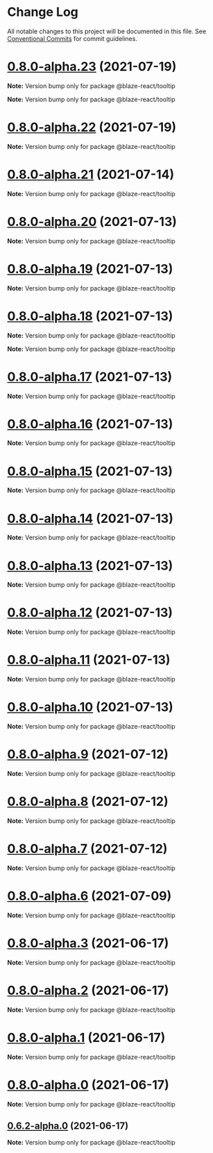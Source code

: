 # Change Log

All notable changes to this project will be documented in this file.
See [Conventional Commits](https://conventionalcommits.org) for commit guidelines.

# [0.8.0-alpha.23](https://github.com/thebyte9/blaze-components-react/compare/v0.8.0-alpha.22...v0.8.0-alpha.23) (2021-07-19)

**Note:** Version bump only for package @blaze-react/tooltip







**Note:** Version bump only for package @blaze-react/tooltip





# [0.8.0-alpha.22](https://github.com/thebyte9/blaze-components-react/compare/v0.8.0-alpha.21...v0.8.0-alpha.22) (2021-07-19)

**Note:** Version bump only for package @blaze-react/tooltip





# [0.8.0-alpha.21](https://github.com/thebyte9/blaze-components-react/compare/v0.8.0-alpha.20...v0.8.0-alpha.21) (2021-07-14)

**Note:** Version bump only for package @blaze-react/tooltip





# [0.8.0-alpha.20](https://github.com/thebyte9/blaze-components-react/compare/v0.8.0-alpha.19...v0.8.0-alpha.20) (2021-07-13)

**Note:** Version bump only for package @blaze-react/tooltip





# [0.8.0-alpha.19](https://github.com/thebyte9/blaze-components-react/compare/v0.8.0-alpha.18...v0.8.0-alpha.19) (2021-07-13)

**Note:** Version bump only for package @blaze-react/tooltip





# [0.8.0-alpha.18](https://github.com/thebyte9/blaze-components-react/compare/v0.8.0-alpha.17...v0.8.0-alpha.18) (2021-07-13)

**Note:** Version bump only for package @blaze-react/tooltip







**Note:** Version bump only for package @blaze-react/tooltip





# [0.8.0-alpha.17](https://github.com/thebyte9/blaze-components-react/compare/v0.8.0-alpha.16...v0.8.0-alpha.17) (2021-07-13)

**Note:** Version bump only for package @blaze-react/tooltip





# [0.8.0-alpha.16](https://github.com/thebyte9/blaze-components-react/compare/v0.8.0-alpha.15...v0.8.0-alpha.16) (2021-07-13)

**Note:** Version bump only for package @blaze-react/tooltip





# [0.8.0-alpha.15](https://github.com/thebyte9/blaze-components-react/compare/v0.8.0-alpha.14...v0.8.0-alpha.15) (2021-07-13)

**Note:** Version bump only for package @blaze-react/tooltip





# [0.8.0-alpha.14](https://github.com/thebyte9/blaze-components-react/compare/v0.8.0-alpha.13...v0.8.0-alpha.14) (2021-07-13)

**Note:** Version bump only for package @blaze-react/tooltip





# [0.8.0-alpha.13](https://github.com/thebyte9/blaze-components-react/compare/v0.8.0-alpha.12...v0.8.0-alpha.13) (2021-07-13)

**Note:** Version bump only for package @blaze-react/tooltip





# [0.8.0-alpha.12](https://github.com/thebyte9/blaze-components-react/compare/v0.8.0-alpha.11...v0.8.0-alpha.12) (2021-07-13)

**Note:** Version bump only for package @blaze-react/tooltip





# [0.8.0-alpha.11](https://github.com/thebyte9/blaze-components-react/compare/v0.8.0-alpha.10...v0.8.0-alpha.11) (2021-07-13)

**Note:** Version bump only for package @blaze-react/tooltip





# [0.8.0-alpha.10](https://github.com/thebyte9/blaze-components-react/compare/v0.8.0-alpha.9...v0.8.0-alpha.10) (2021-07-13)

**Note:** Version bump only for package @blaze-react/tooltip





# [0.8.0-alpha.9](https://github.com/thebyte9/blaze-components-react/compare/v0.8.0-alpha.8...v0.8.0-alpha.9) (2021-07-12)

**Note:** Version bump only for package @blaze-react/tooltip





# [0.8.0-alpha.8](https://github.com/thebyte9/blaze-components-react/compare/v0.8.0-alpha.7...v0.8.0-alpha.8) (2021-07-12)

**Note:** Version bump only for package @blaze-react/tooltip





# [0.8.0-alpha.7](https://github.com/thebyte9/blaze-components-react/compare/v0.8.0-alpha.6...v0.8.0-alpha.7) (2021-07-12)

**Note:** Version bump only for package @blaze-react/tooltip





# [0.8.0-alpha.6](https://github.com/thebyte9/blaze-components-react/compare/v0.8.0-alpha.3...v0.8.0-alpha.6) (2021-07-09)

**Note:** Version bump only for package @blaze-react/tooltip





# [0.8.0-alpha.3](https://github.com/thebyte9/blaze-components-react/compare/v0.8.0-alpha.2...v0.8.0-alpha.3) (2021-06-17)

**Note:** Version bump only for package @blaze-react/tooltip





# [0.8.0-alpha.2](https://github.com/thebyte9/blaze-components-react/compare/v0.8.0-alpha.1...v0.8.0-alpha.2) (2021-06-17)

**Note:** Version bump only for package @blaze-react/tooltip





# [0.8.0-alpha.1](https://github.com/thebyte9/blaze-components-react/compare/v0.8.0-alpha.0...v0.8.0-alpha.1) (2021-06-17)

**Note:** Version bump only for package @blaze-react/tooltip





# [0.8.0-alpha.0](https://github.com/thebyte9/blaze-components-react/compare/v0.6.2-alpha.0...v0.8.0-alpha.0) (2021-06-17)

**Note:** Version bump only for package @blaze-react/tooltip





## [0.6.2-alpha.0](https://github.com/thebyte9/blaze-components-react/compare/v0.6.1...v0.6.2-alpha.0) (2021-06-17)

**Note:** Version bump only for package @blaze-react/tooltip
